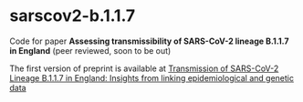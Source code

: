 # sarscov2-b.1.1.7
Code for paper **Assessing transmissibility of SARS-CoV-2 lineage B.1.1.7 in England** (peer reviewed, soon to be out)

The first version of preprint is available at [Transmission of SARS-CoV-2 Lineage B.1.1.7 in England: Insights from linking epidemiological and genetic data](https://www.medrxiv.org/content/10.1101/2020.12.30.20249034v2)
